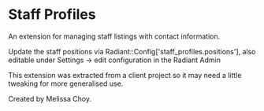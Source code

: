 # Staff Profiles

An extension for managing staff listings with contact information.

Update the staff positions via Radiant::Config['staff_profiles.positions'], 
also editable under Settings -> edit configuration in the Radiant Admin

This extension was extracted from a client project so it may need a little tweaking for more generalised use.

Created by Melissa Choy. 
